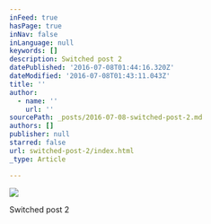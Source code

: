 ```yaml
---
inFeed: true
hasPage: true
inNav: false
inLanguage: null
keywords: []
description: Switched post 2
datePublished: '2016-07-08T01:44:16.320Z'
dateModified: '2016-07-08T01:43:11.043Z'
title: ''
author:
  - name: ''
    url: ''
sourcePath: _posts/2016-07-08-switched-post-2.md
authors: []
publisher: null
starred: false
url: switched-post-2/index.html
_type: Article

---
```

![](https://the-grid-user-content.s3-us-west-2.amazonaws.com/a22012bc-c851-4e1f-92b6-9ac59c4182d7.jpg)

Switched post 2